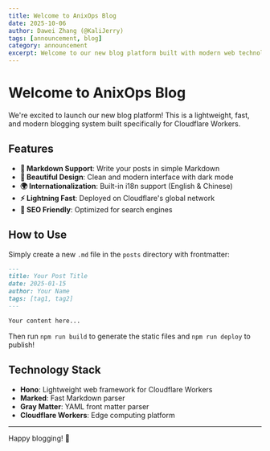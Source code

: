 ```yaml
---
title: Welcome to AnixOps Blog
date: 2025-10-06
author: Dawei Zhang (@KaliJerry)
tags: [announcement, blog]
category: announcement
excerpt: Welcome to our new blog platform built with modern web technologies.
---
```


# Welcome to AnixOps Blog

We're excited to launch our new blog platform! This is a lightweight, fast, and modern blogging system built specifically for Cloudflare Workers.

## Features

- **📝 Markdown Support**: Write your posts in simple Markdown
- **🎨 Beautiful Design**: Clean and modern interface with dark mode
- **🌍 Internationalization**: Built-in i18n support (English & Chinese)
- **⚡ Lightning Fast**: Deployed on Cloudflare's global network
- **🎯 SEO Friendly**: Optimized for search engines

## How to Use

Simply create a new `.md` file in the `posts` directory with frontmatter:

```markdown
---
title: Your Post Title
date: 2025-01-15
author: Your Name
tags: [tag1, tag2]
---

Your content here...
```

Then run `npm run build` to generate the static files and `npm run deploy` to publish!

## Technology Stack

- **Hono**: Lightweight web framework for Cloudflare Workers
- **Marked**: Fast Markdown parser
- **Gray Matter**: YAML front matter parser
- **Cloudflare Workers**: Edge computing platform

---

Happy blogging! 🎉
